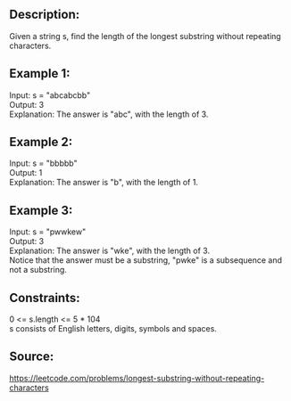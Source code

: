 ## Description:

Given a string s, find the length of the longest substring without repeating characters.

## Example 1:

Input: s = "abcabcbb"  
Output: 3  
Explanation: The answer is "abc", with the length of 3.

## Example 2:

Input: s = "bbbbb"  
Output: 1  
Explanation: The answer is "b", with the length of 1.

## Example 3:

Input: s = "pwwkew"  
Output: 3  
Explanation: The answer is "wke", with the length of 3.  
Notice that the answer must be a substring, "pwke" is a subsequence and not a substring.

## Constraints:

0 <= s.length <= 5 \* 104  
s consists of English letters, digits, symbols and spaces.

## Source:

https://leetcode.com/problems/longest-substring-without-repeating-characters
